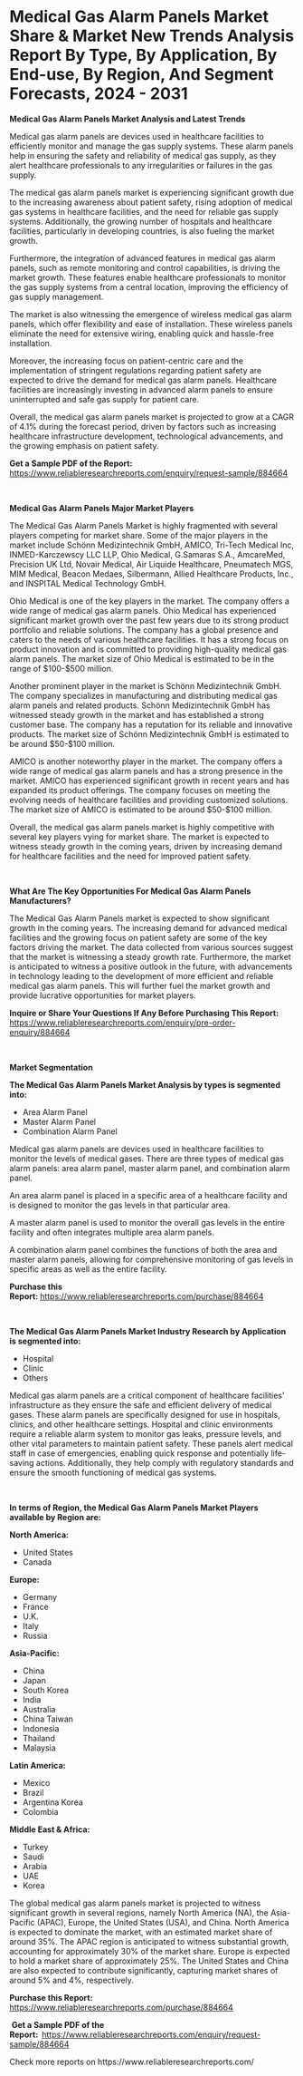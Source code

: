 <p><h1>Medical Gas Alarm Panels Market Share & Market New Trends Analysis Report By Type, By Application, By End-use, By Region, And Segment Forecasts, 2024 - 2031</h1></p><p><strong>Medical Gas Alarm Panels Market Analysis and Latest Trends</strong></p>
<p><p>Medical gas alarm panels are devices used in healthcare facilities to efficiently monitor and manage the gas supply systems. These alarm panels help in ensuring the safety and reliability of medical gas supply, as they alert healthcare professionals to any irregularities or failures in the gas supply.</p><p>The medical gas alarm panels market is experiencing significant growth due to the increasing awareness about patient safety, rising adoption of medical gas systems in healthcare facilities, and the need for reliable gas supply systems. Additionally, the growing number of hospitals and healthcare facilities, particularly in developing countries, is also fueling the market growth.</p><p>Furthermore, the integration of advanced features in medical gas alarm panels, such as remote monitoring and control capabilities, is driving the market growth. These features enable healthcare professionals to monitor the gas supply systems from a central location, improving the efficiency of gas supply management.</p><p>The market is also witnessing the emergence of wireless medical gas alarm panels, which offer flexibility and ease of installation. These wireless panels eliminate the need for extensive wiring, enabling quick and hassle-free installation.</p><p>Moreover, the increasing focus on patient-centric care and the implementation of stringent regulations regarding patient safety are expected to drive the demand for medical gas alarm panels. Healthcare facilities are increasingly investing in advanced alarm panels to ensure uninterrupted and safe gas supply for patient care.</p><p>Overall, the medical gas alarm panels market is projected to grow at a CAGR of 4.1% during the forecast period, driven by factors such as increasing healthcare infrastructure development, technological advancements, and the growing emphasis on patient safety.</p></p>
<p><strong>Get a Sample PDF of the Report:&nbsp;</strong> <a href="https://www.reliableresearchreports.com/enquiry/request-sample/884664">https://www.reliableresearchreports.com/enquiry/request-sample/884664</a></p>
<p>&nbsp;</p>
<p><strong>Medical Gas Alarm Panels Major Market Players</strong></p>
<p><p>The Medical Gas Alarm Panels Market is highly fragmented with several players competing for market share. Some of the major players in the market include Schönn Medizintechnik GmbH, AMICO, Tri-Tech Medical Inc, INMED-Karczewscy LLC LLP, Ohio Medical, G.Samaras S.A., AmcareMed, Precision UK Ltd, Novair Medical, Air Liquide Healthcare, Pneumatech MGS, MIM Medical, Beacon Medaes, Silbermann, Allied Healthcare Products, Inc., and INSPITAL Medical Technology GmbH.</p><p>Ohio Medical is one of the key players in the market. The company offers a wide range of medical gas alarm panels. Ohio Medical has experienced significant market growth over the past few years due to its strong product portfolio and reliable solutions. The company has a global presence and caters to the needs of various healthcare facilities. It has a strong focus on product innovation and is committed to providing high-quality medical gas alarm panels. The market size of Ohio Medical is estimated to be in the range of $100-$500 million.</p><p>Another prominent player in the market is Schönn Medizintechnik GmbH. The company specializes in manufacturing and distributing medical gas alarm panels and related products. Schönn Medizintechnik GmbH has witnessed steady growth in the market and has established a strong customer base. The company has a reputation for its reliable and innovative products. The market size of Schönn Medizintechnik GmbH is estimated to be around $50-$100 million.</p><p>AMICO is another noteworthy player in the market. The company offers a wide range of medical gas alarm panels and has a strong presence in the market. AMICO has experienced significant growth in recent years and has expanded its product offerings. The company focuses on meeting the evolving needs of healthcare facilities and providing customized solutions. The market size of AMICO is estimated to be around $50-$100 million.</p><p>Overall, the medical gas alarm panels market is highly competitive with several key players vying for market share. The market is expected to witness steady growth in the coming years, driven by increasing demand for healthcare facilities and the need for improved patient safety.</p></p>
<p>&nbsp;</p>
<p><strong>What Are The Key Opportunities For Medical Gas Alarm Panels Manufacturers?</strong></p>
<p><p>The Medical Gas Alarm Panels market is expected to show significant growth in the coming years. The increasing demand for advanced medical facilities and the growing focus on patient safety are some of the key factors driving the market. The data collected from various sources suggest that the market is witnessing a steady growth rate. Furthermore, the market is anticipated to witness a positive outlook in the future, with advancements in technology leading to the development of more efficient and reliable medical gas alarm panels. This will further fuel the market growth and provide lucrative opportunities for market players.</p></p>
<p><strong>Inquire or Share Your Questions If Any Before Purchasing This Report:</strong> <a href="https://www.reliableresearchreports.com/enquiry/pre-order-enquiry/884664">https://www.reliableresearchreports.com/enquiry/pre-order-enquiry/884664</a></p>
<p>&nbsp;</p>
<p><strong>Market Segmentation</strong></p>
<p><strong>The Medical Gas Alarm Panels Market Analysis by types is segmented into:</strong></p>
<p><ul><li>Area Alarm Panel</li><li>Master Alarm Panel</li><li>Combination Alarm Panel</li></ul></p>
<p><p>Medical gas alarm panels are devices used in healthcare facilities to monitor the levels of medical gases. There are three types of medical gas alarm panels: area alarm panel, master alarm panel, and combination alarm panel. </p><p>An area alarm panel is placed in a specific area of a healthcare facility and is designed to monitor the gas levels in that particular area. </p><p>A master alarm panel is used to monitor the overall gas levels in the entire facility and often integrates multiple area alarm panels. </p><p>A combination alarm panel combines the functions of both the area and master alarm panels, allowing for comprehensive monitoring of gas levels in specific areas as well as the entire facility.</p></p>
<p><strong>Purchase this Report:&nbsp;</strong><a href="https://www.reliableresearchreports.com/purchase/884664">https://www.reliableresearchreports.com/purchase/884664</a></p>
<p>&nbsp;</p>
<p><strong>The Medical Gas Alarm Panels Market Industry Research by Application is segmented into:</strong></p>
<p><ul><li>Hospital</li><li>Clinic</li><li>Others</li></ul></p>
<p><p>Medical gas alarm panels are a critical component of healthcare facilities' infrastructure as they ensure the safe and efficient delivery of medical gases. These alarm panels are specifically designed for use in hospitals, clinics, and other healthcare settings. Hospital and clinic environments require a reliable alarm system to monitor gas leaks, pressure levels, and other vital parameters to maintain patient safety. These panels alert medical staff in case of emergencies, enabling quick response and potentially life-saving actions. Additionally, they help comply with regulatory standards and ensure the smooth functioning of medical gas systems.</p></p>
<p>&nbsp;</p>
<p><strong>In terms of Region, the Medical Gas Alarm Panels Market Players available by Region are:</strong></p>
<p>
    <p> <strong> North America: </strong>
        <ul>
            <li>United States</li>
            <li>Canada</li>
        </ul>
        </p> 
    <p> <strong> Europe: </strong>
        <ul>
            <li>Germany</li>
            <li>France</li>
            <li>U.K.</li>
            <li>Italy</li>
            <li>Russia</li>
        </ul>
        </p> 
    <p> <strong> Asia-Pacific: </strong>
        <ul>
            <li>China</li>
            <li>Japan</li>
            <li>South Korea</li>
            <li>India</li>
            <li>Australia</li>
            <li>China Taiwan</li>
            <li>Indonesia</li>
            <li>Thailand</li>
            <li>Malaysia</li>
        </ul>
        </p> 
    <p> <strong> Latin America: </strong>
        <ul>
            <li>Mexico</li>
            <li>Brazil</li>
            <li>Argentina Korea</li>
            <li>Colombia</li>
        </ul>
        </p> 
    <p> <strong> Middle East & Africa: </strong>
        <ul>
            <li>Turkey</li>
            <li>Saudi</li>
            <li>Arabia</li>
            <li>UAE</li>
            <li>Korea</li>
        </ul>
    </p>
    </p>
<p><p>The global medical gas alarm panels market is projected to witness significant growth in several regions, namely North America (NA), the Asia-Pacific (APAC), Europe, the United States (USA), and China. North America is expected to dominate the market, with an estimated market share of around 35%. The APAC region is anticipated to witness substantial growth, accounting for approximately 30% of the market share. Europe is expected to hold a market share of approximately 25%. The United States and China are also expected to contribute significantly, capturing market shares of around 5% and 4%, respectively.</p></p>
<p><strong>Purchase this Report: </strong><a href="https://www.reliableresearchreports.com/purchase/884664">https://www.reliableresearchreports.com/purchase/884664</a></p>
<p>&nbsp;<strong>Get a Sample PDF of the Report:&nbsp;&nbsp;</strong><a href="https://www.reliableresearchreports.com/enquiry/request-sample/884664">https://www.reliableresearchreports.com/enquiry/request-sample/884664</a></p>
<p><strong></strong></p>
<p>Check more reports on https://www.reliableresearchreports.com/</p>